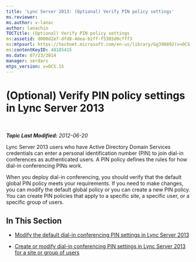 ```yaml
---
title: 'Lync Server 2013: (Optional) Verify PIN policy settings'
ms.reviewer: 
ms.author: v-lanac
author: lanachin
TOCTitle: (Optional) Verify PIN policy settings
ms:assetid: d000d2e7-dfd8-4dea-b1ff-f5385d0cfff3
ms:mtpsurl: https://technet.microsoft.com/en-us/library/Gg398892(v=OCS.15)
ms:contentKeyID: 48185415
ms.date: 07/23/2014
manager: serdars
mtps_version: v=OCS.15
---
```


<div data-xmlns="http://www.w3.org/1999/xhtml">

<div class="topic" data-xmlns="http://www.w3.org/1999/xhtml" data-msxsl="urn:schemas-microsoft-com:xslt" data-cs="http://msdn.microsoft.com/en-us/">

<div data-asp="http://msdn2.microsoft.com/asp">

# (Optional) Verify PIN policy settings in Lync Server 2013

</div>

<div id="mainSection">

<div id="mainBody">

<span> </span>

_**Topic Last Modified:** 2012-06-20_

Lync Server 2013 users who have Active Directory Domain Services credentials can enter a personal identification number (PIN) to join dial-in conferences as authenticated users. A PIN policy defines the rules for how dial-in conferencing PINs work.

When you deploy dial-in conferencing, you should verify that the default global PIN policy meets your requirements. If you need to make changes, you can modify the default global policy or you can create a new PIN policy. You can create PIN policies that apply to a specific site, a specific user, or a specific group of users.

<div>

## In This Section

  - [Modify the default dial-in conferencing PIN settings in Lync Server 2013](lync-server-2013-modify-the-default-dial-in-conferencing-pin-settings.md)

  - [Create or modify dial-in conferencing PIN settings in Lync Server 2013 for a site or group of users](lync-server-2013-create-or-modify-dial-in-conferencing-pin-settings-for-a-site-or-group-of-users.md)

</div>

</div>

<span> </span>

</div>

</div>

</div>

